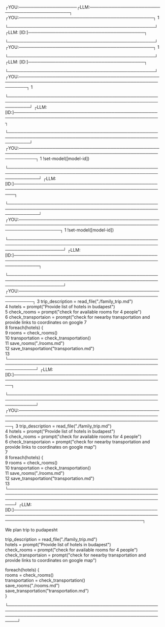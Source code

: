 ┌YOU:───────────────────┌LLM:────────────────────────────────────────────┐
┌YOU:────────────────────────────────────────────┐
 1                                              
                                                
└────────────────────────────────────────────────┘
┌LLM: [ID:]──────────────────────────────────────┐
                                                
                                                
                                                
                                                
                                                
                                                
                                                
                                                
└────────────────────────────────────────────────┘
┌YOU:────────────────────────────────────────────┐
 1                                              
                                                
                                                
                                                
                                                
                                                
                                                
                                                
                                                
                                                
                                                
└────────────────────────────────────────────────┘
┌LLM: [ID:]──────────────────────────────────────┐
                                                
                                                
                                                
                                                
                                                
                                                
                                                
                                                
                                                
                                                
                                                
                                                
                                                
                                                
                                                
                                                
                                                
                                                
                                                
                                                
                                                
                                                
                                                
                                                
                                                
                                                
                                                
└────────────────────────────────────────────────┘
┌YOU:───────────────────────────────────────────────────────────────────────────────────────────────────────┐
 1                                                                                                         
                                                                                                           
                                                                                                           
                                                                                                           
                                                                                                           
                                                                                                           
                                                                                                           
                                                                                                           
                                                                                                           
                                                                                                           
                                                                                                           
└───────────────────────────────────────────────────────────────────────────────────────────────────────────┘
┌LLM: [ID:]─────────────────────────────────────────────────────────────────────────────────────────────────┐
                                                                                                           
                                                                                                           
                                                                                                           
                                                                                                           
                                                                                                           
                                                                                                           
                                                                                                           
                                                                                                           
                                                                                                           
                                                                                                           
                                                                                                           
                                                                                                           
                                                                                                           
                                                                                                           
                                                                                                           
                                                                                                           
                                                                                                           
                                                                                                           
                                                                                                           
                                                                                                           
                                                                                                           
                                                                                                           
                                                                                                           
                                                                                                           
                                                                                                           
                                                                                                           
                                                                                                           
└───────────────────────────────────────────────────────────────────────────────────────────────────────────┘
┌YOU:──────────────────────────────────────────────────────────────────────────────────────────────────────────┐
 1 !set-model([model-id])                                                                                     
                                                                                                              
                                                                                                              
                                                                                                              
                                                                                                              
                                                                                                              
                                                                                                              
                                                                                                              
                                                                                                              
                                                                                                              
                                                                                                              
└──────────────────────────────────────────────────────────────────────────────────────────────────────────────┘
┌LLM: [ID:]────────────────────────────────────────────────────────────────────────────────────────────────────┐
                                                                                                              
                                                                                                              
                                                                                                              
                                                                                                              
                                                                                                              
                                                                                                              
                                                                                                              
                                                                                                              
                                                                                                              
                                                                                                              
                                                                                                              
                                                                                                              
                                                                                                              
                                                                                                              
                                                                                                              
                                                                                                              
                                                                                                              
                                                                                                              
                                                                                                              
                                                                                                              
                                                                                                              
                                                                                                              
                                                                                                              
                                                                                                              
                                                                                                              
                                                                                                              
                                                                                                              
└──────────────────────────────────────────────────────────────────────────────────────────────────────────────┘
┌YOU:──────────────────────────────────────────────────────────────────────────────────────────────────────────────────┐
 1 !set-model([model-id])                                                                                             
                                                                                                                      
                                                                                                                      
                                                                                                                      
                                                                                                                      
                                                                                                                      
                                                                                                                      
                                                                                                                      
                                                                                                                      
                                                                                                                      
                                                                                                                      
└──────────────────────────────────────────────────────────────────────────────────────────────────────────────────────┘
┌LLM: [ID:]────────────────────────────────────────────────────────────────────────────────────────────────────────────┐
                                                                                                                      
                                                                                                                      
                                                                                                                      
                                                                                                                      
                                                                                                                      
                                                                                                                      
                                                                                                                      
                                                                                                                      
                                                                                                                      
                                                                                                                      
                                                                                                                      
                                                                                                                      
                                                                                                                      
                                                                                                                      
                                                                                                                      
                                                                                                                      
                                                                                                                      
                                                                                                                      
                                                                                                                      
                                                                                                                      
                                                                                                                      
                                                                                                                      
                                                                                                                      
                                                                                                                      
                                                                                                                      
                                                                                                                      
                                                                                                                      
└──────────────────────────────────────────────────────────────────────────────────────────────────────────────────────┘
┌YOU:─────────────────────────────────────────────────────────────────────────────────────────────────────────┐
  3 trip_description = read_file("./family_trip.md")                                                         
  4 hotels = prompt("Provide list of hotels in budapest")                                                    
  5 check_rooms = prompt("check for available rooms for 4 people")                                           
  6 check_transportaion = prompt("check for neearby transportation and provide links to coordinates on google
  7                                                                                                          
  8 foreach(hotels) {                                                                                        
  9     rooms = check_rooms()                                                                                
 10     transportation = check_transportation()                                                              
 11     save_rooms("./rooms.md")                                                                             
 12     save_transportation("transportation.md")                                                             
 13                                                                                                          
└─────────────────────────────────────────────────────────────────────────────────────────────────────────────┘
┌LLM: [ID:]───────────────────────────────────────────────────────────────────────────────────────────────────┐
                                                                                                             
                                                                                                             
                                                                                                             
                                                                                                             
                                                                                                             
                                                                                                             
                                                                                                             
                                                                                                             
                                                                                                             
                                                                                                             
                                                                                                             
                                                                                                             
                                                                                                             
                                                                                                             
                                                                                                             
                                                                                                             
                                                                                                             
                                                                                                             
                                                                                                             
                                                                                                             
                                                                                                             
                                                                                                             
                                                                                                             
                                                                                                             
                                                                                                             
                                                                                                             
                                                                                                             
└─────────────────────────────────────────────────────────────────────────────────────────────────────────────┘
┌YOU:────────────────────────────────────────────────────────────────────────────────────────────────────────────────────────────────────────────────────┐
  3 trip_description = read_file("./family_trip.md")                                                                                                    
  4 hotels = prompt("Provide list of hotels in budapest")                                                                                               
  5 check_rooms = prompt("check for available rooms for 4 people")                                                                                      
  6 check_transportaion = prompt("check for neearby transportation and provide links to coordinates on google map")                                     
  7                                                                                                                                                     
  8 foreach(hotels) {                                                                                                                                   
  9     rooms = check_rooms()                                                                                                                           
 10     transportation = check_transportation()                                                                                                         
 11     save_rooms("./rooms.md")                                                                                                                        
 12     save_transportation("transportation.md")                                                                                                        
 13                                                                                                                                                     
└────────────────────────────────────────────────────────────────────────────────────────────────────────────────────────────────────────────────────────┘
┌LLM: [ID:]──────────────────────────────────────────────────────────────────────────────────────────────────────────────────────────────────────────────┐
                                                                                                                                                        
                                                                                                                                                        
                                                                                                                                                        
                                                                                                                                                        
                                                                                                                                                        
                                                                                                                                                        
                                                                                                                                                        
                                                                                                                                                        
                                                                                                                                                        
                                                                                                                                                        
                                                                                                                                                        
                                                                                                                                                        
                                                                                                                                                        
                                                                                                                                                        
                                                                                                                                                        
                                                                                                                                                        
                                                                                                                                                        
                                                                                                                                                        
                                                                                                                                                        
                                                                                                                                                        
                                                                                                                                                        
                                                                                                                                                        
                                                                                                                                                        
                                                                                                                                                        
                                                                                                                                                        
                                                                                                                                                        
We plan trip to pudapesht

trip_description = read_file("./family_trip.md")                                                                                                     
hotels = prompt("Provide list of hotels in budapest")                                                                                                
check_rooms = prompt("check for available rooms for 4 people")                                                                                       
check_transportaion = prompt("check for neearby transportation and provide links to coordinates on google map")                                      

foreach(hotels) {                                                                                                                                    
     rooms = check_rooms()                                                                                                                            
     transportation = check_transportation()                                                                                                          
     save_rooms("./rooms.md")                                                                                                                         
     save_transportation("transportation.md")                                                                                                         
}                                                                                                                                                    
                                                                                                                                                   
                                                                                                                                                         
                                                                                                                                                         
                                                                                                                                                         
                                                                                                                                                         
                                                                                                                                                         
                                                                                                                                                         
                                                                                                                                                         
                                                                                                                                                         
                                                                                                                                                         
                                                                                                                                                         
                                                                                                                                                         
                                                                                                                                                         
                                                                                                                                                         
                                                                                                                                                         
                                                                                                                                                         
                                                                                                                                                         
                                                                                                                                                         
                                                                                                                                                         
                                                                                                                                                         
                                                                                                                                                         
                                                                                                                                                         
                                                                                                                                                         
                                                                                                                                                         
                                                                                                                                                         
                                                                                                                                                         
└─────────────────────────────────────────────────────────────────────────────────────────────────────────────────────────────────────────────────────────┘

